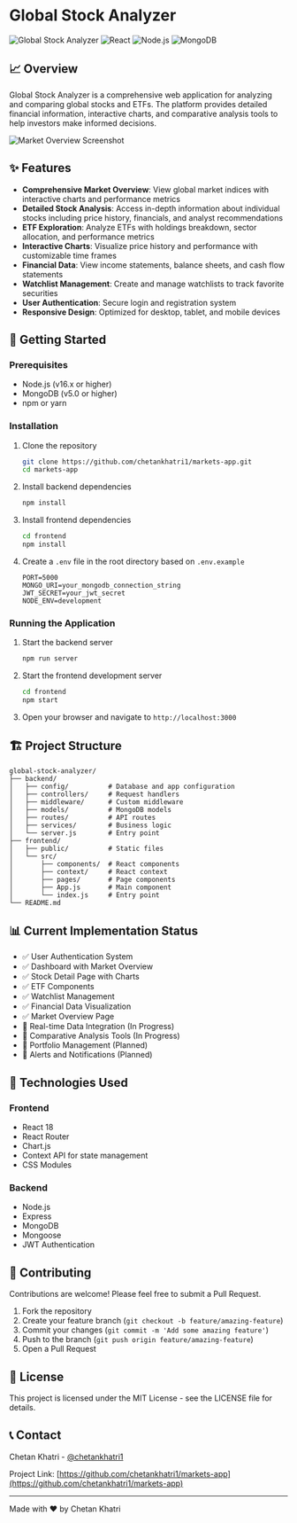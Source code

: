 # Global Stock Analyzer

![Global Stock Analyzer](https://img.shields.io/badge/Version-1.0.0-blue)
![React](https://img.shields.io/badge/React-18.0.0-61DAFB?logo=react)
![Node.js](https://img.shields.io/badge/Node.js-16.x-339933?logo=node.js)
![MongoDB](https://img.shields.io/badge/MongoDB-5.0-47A248?logo=mongodb)

## 📈 Overview

Global Stock Analyzer is a comprehensive web application for analyzing and comparing global stocks and ETFs. The platform provides detailed financial information, interactive charts, and comparative analysis tools to help investors make informed decisions.

![Market Overview Screenshot](https://via.placeholder.com/800x450?text=Global+Stock+Analyzer+Screenshot)

## ✨ Features

- **Comprehensive Market Overview**: View global market indices with interactive charts and performance metrics
- **Detailed Stock Analysis**: Access in-depth information about individual stocks including price history, financials, and analyst recommendations
- **ETF Exploration**: Analyze ETFs with holdings breakdown, sector allocation, and performance metrics
- **Interactive Charts**: Visualize price history and performance with customizable time frames
- **Financial Data**: View income statements, balance sheets, and cash flow statements
- **Watchlist Management**: Create and manage watchlists to track favorite securities
- **User Authentication**: Secure login and registration system
- **Responsive Design**: Optimized for desktop, tablet, and mobile devices

## 🚀 Getting Started

### Prerequisites

- Node.js (v16.x or higher)
- MongoDB (v5.0 or higher)
- npm or yarn

### Installation

1. Clone the repository
   ```bash
   git clone https://github.com/chetankhatri1/markets-app.git
   cd markets-app
   ```

2. Install backend dependencies
   ```bash
   npm install
   ```

3. Install frontend dependencies
   ```bash
   cd frontend
   npm install
   ```

4. Create a `.env` file in the root directory based on `.env.example`
   ```
   PORT=5000
   MONGO_URI=your_mongodb_connection_string
   JWT_SECRET=your_jwt_secret
   NODE_ENV=development
   ```

### Running the Application

1. Start the backend server
   ```bash
   npm run server
   ```

2. Start the frontend development server
   ```bash
   cd frontend
   npm start
   ```

3. Open your browser and navigate to `http://localhost:3000`

## 🏗️ Project Structure

```
global-stock-analyzer/
├── backend/
│   ├── config/          # Database and app configuration
│   ├── controllers/     # Request handlers
│   ├── middleware/      # Custom middleware
│   ├── models/          # MongoDB models
│   ├── routes/          # API routes
│   ├── services/        # Business logic
│   └── server.js        # Entry point
├── frontend/
│   ├── public/          # Static files
│   └── src/
│       ├── components/  # React components
│       ├── context/     # React context
│       ├── pages/       # Page components
│       ├── App.js       # Main component
│       └── index.js     # Entry point
└── README.md
```

## 📊 Current Implementation Status

- ✅ User Authentication System
- ✅ Dashboard with Market Overview
- ✅ Stock Detail Page with Charts
- ✅ ETF Components
- ✅ Watchlist Management
- ✅ Financial Data Visualization
- ✅ Market Overview Page
- 🔄 Real-time Data Integration (In Progress)
- 🔄 Comparative Analysis Tools (In Progress)
- 📝 Portfolio Management (Planned)
- 📝 Alerts and Notifications (Planned)

## 🔧 Technologies Used

### Frontend
- React 18
- React Router
- Chart.js
- Context API for state management
- CSS Modules

### Backend
- Node.js
- Express
- MongoDB
- Mongoose
- JWT Authentication

## 🤝 Contributing

Contributions are welcome! Please feel free to submit a Pull Request.

1. Fork the repository
2. Create your feature branch (`git checkout -b feature/amazing-feature`)
3. Commit your changes (`git commit -m 'Add some amazing feature'`)
4. Push to the branch (`git push origin feature/amazing-feature`)
5. Open a Pull Request

## 📝 License

This project is licensed under the MIT License - see the LICENSE file for details.

## 📞 Contact

Chetan Khatri - [@chetankhatri1](https://github.com/chetankhatri1)

Project Link: [https://github.com/chetankhatri1/markets-app](https://github.com/chetankhatri1/markets-app)

---

Made with ❤️ by Chetan Khatri
